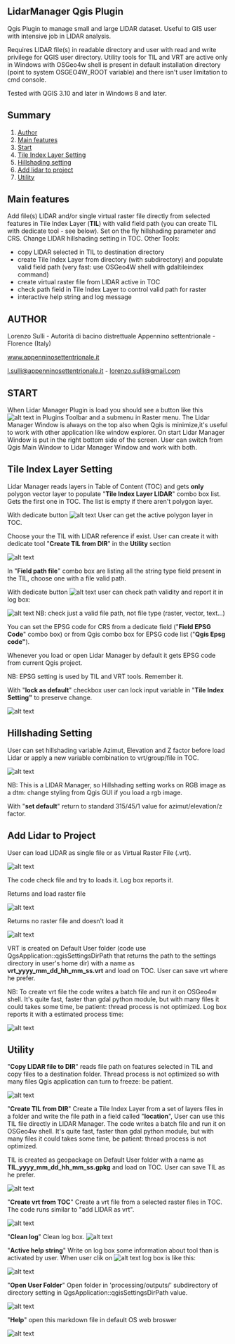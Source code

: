 ## LidarManager Qgis Plugin

Qgis Plugin to manage small and large LIDAR dataset. 
Useful to GIS user with intensive job in LIDAR analysis.

Requires LIDAR file(s) in readable directory and user with read and write privilege for QGIS user directory.
Utility tools for TIL and VRT are active only in Windows with OSGeo4w shell is present in default installation directory (point to system OSGEO4W_ROOT variable) and there isn't user limitation to cmd console.

Tested with QGIS 3.10 and later in Windows 8 and later.

## Summary
1. [Author](#autore)
2. [Main features](#fun_princ)
3. [Start](#start)
4. [Tile Index Layer Setting](#til_setting)
5. [Hillshading setting](#hlsd_setting)
6. [Add lidar to project](#add_lidar)
7. [Utility](#utility)

## Main features <a name="fun_princ"></a>

Add file(s) LIDAR and/or single virtual raster file directly from selected features in Tile Index Layer (**TIL**) with valid field path (you can create TIL with dedicate tool - see below). 
Set on the fly hillshading parameter and CRS. 
Change LIDAR hillshading setting in TOC.
Other Tools: 
  - copy LIDAR selected in TIL to destination directory
  - create Tile Index Layer from directory (with subdirectory) and populate valid field path (very fast: use OSGeo4W shell with gdaltileindex command)
  - create virtual raster file from LIDAR active in TOC
  - check path field in Tile Index Layer to control valid path for raster
  - interactive help string and log message

## AUTHOR <a name="autore"></a>

Lorenzo Sulli - Autorità di bacino distrettuale Appennino settentrionale - Florence (Italy)

www.appenninosettentrionale.it

l.sulli@appenninosettentrionale.it - lorenzo.sulli@gmail.com

## START <a name="start"></a>

 When Lidar Manager Plugin is load you should see a button like this ![alt text](./readme_image/fig4.JPG) in Plugins Toolbar and a submenu in Raster menu.
 The Lidar Manager Window is always on the top also when Qgis is minimize,it's useful to work with other application like window explorer. 
 On start Lidar Manager Window is put in the right bottom side of the screen.
 User can switch from Qgis Main Window to Lidar Manager Window and work with both.
 
##  Tile Index Layer Setting <a name="til_setting"></a>

Lidar Manager reads layers in Table of Content (TOC) and gets **only** polygon vector layer to populate "**Tile Index Layer LIDAR**" combo box list. Gets the first one in TOC. The list is empty if there aren't polygon layer. 

With dedicate button ![alt text](./readme_image/fig2.JPG) User can get the active polygon layer in TOC.

Choose your the TIL with LIDAR reference if exist. User can create it with dedicate tool "**Create TIL from DIR**" in the **Utility** section

![alt text](./readme_image/fig1.JPG)


In "**Field path file**" combo box are listing all the string type field present in the TIL, choose one with a file valid path.

With dedicate button ![alt text](./readme_image/fig5.JPG) user can check path validity and report it in log box:

![alt text](./readme_image/fig6.JPG)
NB: check just a valid file path, not file type (raster, vector, text...)

You can set the EPSG code for CRS from a dedicate field ("**Field EPSG Code**" combo box) or from Qgis combo box for EPSG code list ("**Qgis Epsg code"**).

Whenever you load or open Lidar Manager by default it gets EPSG code from current Qgis project.

NB: EPSG setting is used by TIL and VRT tools. Remember it.

With "**lock as default**" checkbox user can lock input variable in "**Tile Index Setting"**  to preserve change. 


![alt text](./readme_image/fig3.JPG)

##  Hillshading Setting <a name="hlsd_setting"></a>
User can set hillshading variable Azimut, Elevation and Z factor before load Lidar or apply a new variable combination to vrt/group/file in TOC. 

![alt text](./readme_image/fig8b.JPG)

NB: This is a LIDAR Manager, so Hillshading setting works on RGB image as a dtm: change styling from Qgis GUI if you load a rgb image.

With "**set default**" return to standard 315/45/1 value for azimut/elevation/z factor. 


##  Add Lidar to Project <a name="add_lidar"></a>
User can load LIDAR as single file or as Virtual Raster File (.vrt).

![alt text](./readme_image/fig7.JPG)

The code check file and try to loads it. Log box reports it.

Returns and load raster file

![alt text](./readme_image/fig9a.JPG)

Returns no raster file and doesn't load it

![alt text](./readme_image/fig9b.JPG)

VRT is created on Default User folder (code use QgsApplication::qgisSettingsDirPath that returns the path to the settings directory in user's home dir) with a name as **vrt_yyyy_mm_dd_hh_mm_ss.vrt** and load on TOC. User can save vrt where he prefer.

NB: To create vrt file the code writes a batch file and run it on OSGeo4w shell. It's quite fast, faster than gdal python module, but with many files it could takes some time, be patient: thread process is not optimized. Log box reports it with a estimated process time:

![alt text](./readme_image/fig9c.JPG)

##  Utility <a name="utility"></a>
"**Copy LIDAR file to DIR**" reads file path on features selected in TIL and copy files to a destination folder. Thread process is not optimized so with many files Qgis application can turn to freeze: be patient.

![alt text](./readme_image/fig10a.JPG)

"**Create TIL from DIR**" Create a Tile Index Layer from a set of layers files in a folder and write the file path in a field called "**location**", User can use this TIL file directly in LIDAR Manager. The code writes a batch file and run it on OSGeo4w shell. It's quite fast, faster than gdal python module, but with many files it could takes some time, be patient: thread process is not optimized.

TIL is created as geopackage on Default User folder with a name as **TIL_yyyy_mm_dd_hh_mm_ss.gpkg** and load on TOC. User can save TIL as he prefer.

![alt text](./readme_image/fig10b.JPG)

"**Create vrt from TOC**" Create a vrt file from a selected raster files in TOC. The code runs similar to "add LIDAR as vrt".

![alt text](./readme_image/fig10c.JPG)

"**Clean log**" Clean log box.
![alt text](./readme_image/fig10d.JPG)

"**Active help string**" Write on log box some information about tool than is activated by user. When user clik on ![alt text](./readme_image/fig2.JPG) log box is like this:

![alt text](./readme_image/fig10e.JPG)

"**Open User Folder**" Open folder in 'processing/outputs/' subdirectory of directory setting in QgsApplication::qgisSettingsDirPath value.

![alt text](./readme_image/fig10f.JPG)

"**Help**" open this markdown file in default OS web broswer

![alt text](./readme_image/fig10g.JPG)
